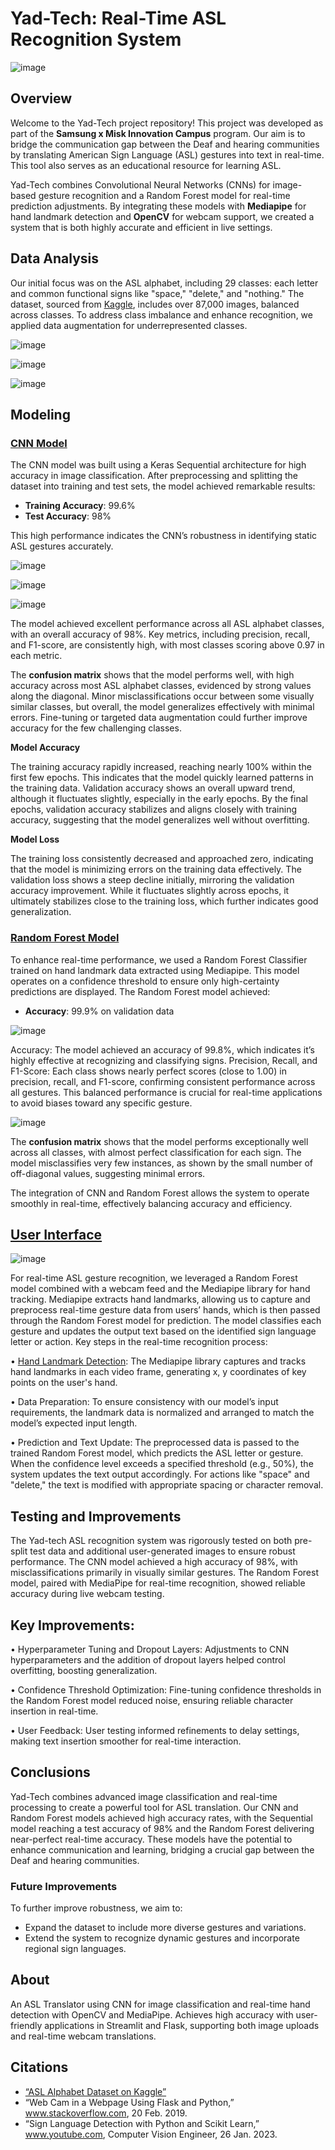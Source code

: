 # Yad-Tech: Real-Time ASL Recognition System
![image](https://github.com/user-attachments/assets/a291aaf8-d2fe-454e-9f3e-b598a16eeb43)

## Overview
Welcome to the Yad-Tech project repository! This project was developed as part of the **Samsung x Misk Innovation Campus** program. Our aim is to bridge the communication gap between the Deaf and hearing communities by translating American Sign Language (ASL) gestures into text in real-time. This tool also serves as an educational resource for learning ASL.

Yad-Tech combines Convolutional Neural Networks (CNNs) for image-based gesture recognition and a Random Forest model for real-time prediction adjustments. By integrating these models with **Mediapipe** for hand landmark detection and **OpenCV** for webcam support, we created a system that is both highly accurate and efficient in live settings.

## Data Analysis
Our initial focus was on the ASL alphabet, including 29 classes: each letter and common functional signs like "space," "delete," and "nothing." The dataset, sourced from [Kaggle](https://www.kaggle.com/datasets/grassknoted/asl-alphabet/code?datasetId=23079&searchQuery=cnn), includes over 87,000 images, balanced across classes. To address class imbalance and enhance recognition, we applied data augmentation for underrepresented classes. 


![image](https://github.com/user-attachments/assets/923229fe-b951-4db7-9a92-c01e658c6a7e)

![image](https://github.com/user-attachments/assets/36407e6f-4a7d-4275-81cf-868f6924ba0a)

![image](https://github.com/user-attachments/assets/8b9bc1ad-9a16-4bfa-96ba-90e6300487af)


## Modeling

### [CNN Model](https://github.com/RinDataz/ASL_Translation_System/tree/main/CNN_Model)
The CNN model was built using a Keras Sequential architecture for high accuracy in image classification. After preprocessing and splitting the dataset into training and test sets, the model achieved remarkable results:
- **Training Accuracy**: 99.6%
- **Test Accuracy**: 98%

This high performance indicates the CNN’s robustness in identifying static ASL gestures accurately.


![image](https://github.com/user-attachments/assets/aeb06877-fbac-47db-b3e9-c320af9a928d)

![image](https://github.com/user-attachments/assets/16a6674e-e6f0-473d-a173-80d854cc3775)

![image](https://github.com/user-attachments/assets/a3e20589-a185-4525-abdd-668f79363cba)

The model achieved excellent performance across all ASL alphabet classes, with an overall accuracy of 98%. Key metrics, including precision, recall, and F1-score, are consistently high, with most classes scoring above 0.97 in each metric.

The **confusion matrix** shows that the model performs well, with high accuracy across most ASL alphabet classes, evidenced by strong values along the diagonal. Minor misclassifications occur between some visually similar classes, but overall, the model generalizes effectively with minimal errors. Fine-tuning or targeted data augmentation could further improve accuracy for the few challenging classes.


**Model Accuracy**

The training accuracy rapidly increased, reaching nearly 100% within the first few epochs. This indicates that the model quickly learned patterns in the training data.
Validation accuracy shows an overall upward trend, although it fluctuates slightly, especially in the early epochs. By the final epochs, validation accuracy stabilizes and aligns closely with training accuracy, suggesting that the model generalizes well without overfitting.


**Model Loss**

The training loss consistently decreased and approached zero, indicating that the model is minimizing errors on the training data effectively.
The validation loss shows a steep decline initially, mirroring the validation accuracy improvement. While it fluctuates slightly across epochs, it ultimately stabilizes close to the training loss, which further indicates good generalization.


### [Random Forest Model](https://github.com/RinDataz/ASL_Translation_System/tree/main/RandomForestModel)
To enhance real-time performance, we used a Random Forest Classifier trained on hand landmark data extracted using Mediapipe. This model operates on a confidence threshold to ensure only high-certainty predictions are displayed. The Random Forest model achieved:
- **Accuracy**: 99.9% on validation data

![image](https://github.com/user-attachments/assets/fddfe1e8-a1ed-4aaa-b5e2-7783f38ad0b5)

Accuracy: The model achieved an accuracy of 99.8%, which indicates it’s highly effective at recognizing and classifying signs.
Precision, Recall, and F1-Score: Each class shows nearly perfect scores (close to 1.00) in precision, recall, and F1-score, confirming consistent performance across all gestures. This balanced performance is crucial for real-time applications to avoid biases toward any specific gesture.

![image](https://github.com/user-attachments/assets/43131a54-1c7b-43f2-bb0f-1721af723275)

The **confusion matrix** shows that the model performs exceptionally well across all classes, with almost perfect classification for each sign. The model misclassifies very few instances, as shown by the small number of off-diagonal values, suggesting minimal errors.


The integration of CNN and Random Forest allows the system to operate smoothly in real-time, effectively balancing accuracy and efficiency.

## [User Interface](https://github.com/RinDataz/ASL_Translation_System/tree/main/RandomForestModel/Web_testing)

![image](https://github.com/user-attachments/assets/121e373a-dcef-4e23-bd19-08465ce7ce10)


For real-time ASL gesture recognition, we leveraged a Random Forest model combined with a webcam feed and the Mediapipe library for hand tracking. Mediapipe extracts hand landmarks, allowing us to capture and preprocess real-time gesture data from users’ hands, which is then passed through the Random Forest model for prediction. The model classifies each gesture and updates the output text based on the identified sign language letter or action.
Key steps in the real-time recognition process:


•	[Hand Landmark Detection](https://github.com/RinDataz/ASL_Translation_System/blob/main/landmark_data.pkl): The Mediapipe library captures and tracks hand landmarks in each video frame, generating x, y coordinates of key points on the user's hand.

•	Data Preparation: To ensure consistency with our model’s input requirements, the landmark data is normalized and arranged to match the model’s expected input length.

•	Prediction and Text Update: The preprocessed data is passed to the trained Random Forest model, which predicts the ASL letter or gesture. When the confidence level exceeds a specified threshold (e.g., 50%), the system updates the text output accordingly. For actions like "space" and "delete," the text is modified with appropriate spacing or character removal.

## Testing and Improvements

The Yad-tech ASL recognition system was rigorously tested on both pre-split test data and additional user-generated images to ensure robust performance. The CNN model achieved a high accuracy of 98%, with misclassifications primarily in visually similar gestures. The Random Forest model, paired with MediaPipe for real-time recognition, showed reliable accuracy during live webcam testing.


## Key Improvements:

•	Hyperparameter Tuning and Dropout Layers: Adjustments to CNN hyperparameters and the addition of dropout layers helped control overfitting, boosting generalization.

•	Confidence Threshold Optimization: Fine-tuning confidence thresholds in the Random Forest model reduced noise, ensuring reliable character insertion in real-time.

•	User Feedback: User testing informed refinements to delay settings, making text insertion smoother for real-time interaction.


## Conclusions
Yad-Tech combines advanced image classification and real-time processing to create a powerful tool for ASL translation. Our CNN and Random Forest models achieved high accuracy rates, with the Sequential model reaching a test accuracy of 98% and the Random Forest delivering near-perfect real-time accuracy. These models have the potential to enhance communication and learning, bridging a crucial gap between the Deaf and hearing communities.

### Future Improvements
To further improve robustness, we aim to:
- Expand the dataset to include more diverse gestures and variations.
- Extend the system to recognize dynamic gestures and incorporate regional sign languages.

## About
An ASL Translator using CNN for image classification and real-time hand detection with OpenCV and MediaPipe. Achieves high accuracy with user-friendly applications in Streamlit and Flask, supporting both image uploads and real-time webcam translations.

## Citations
- [“ASL Alphabet Dataset on Kaggle”](https://www.kaggle.com/datasets/grassknoted/asl-alphabet/code?datasetId=23079&searchQuery=cnn)
- “Web Cam in a Webpage Using Flask and Python,” www.stackoverflow.com, 20 Feb. 2019.
- “Sign Language Detection with Python and Scikit Learn,” www.youtube.com, Computer Vision Engineer, 26 Jan. 2023.
